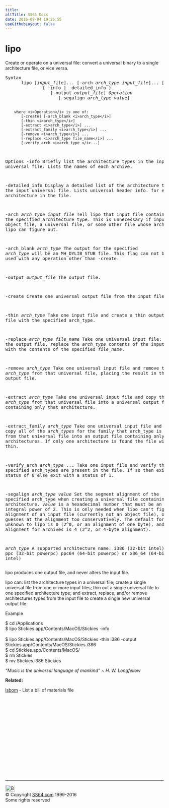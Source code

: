 ```yaml
---
title:
altTitle: SS64 Docs
date: 2016-09-04 19:26:55
useGithubLayout: false
---
```

<!-- #BeginLibraryItem "/Library/head_osx.lbi" --><!-- #EndLibraryItem --><h1>lipo</h1> 
<p>Create or operate on a universal file:  convert a universal binary to a single architecture file, or vice versa.</p>
<pre>Syntax
      lipo [<i>input_file</i>]... [-arch <i>arch_type</i> <i>input_file</i>]... [-arch_blank <i>arch_type</i>]...
              { -info | -detailed_info }
                 [-output <i>output_file</i>] <i>Operation</i>
                    [-segalign <i>arch_type value</i>]

        where <i>Operation</i> is one of:
           [-create] [-arch_blank <i>arch_type</i>]
           [-thin <i>arch_type</i>]
           [-extract <i>arch_type</i>] ...
           [-extract_family <i>arch_type</i>] ...
           [-remove <i>arch_type</i>] ...
           [-replace <i>arch_type file_name</i>] ...
           [-verify_arch <i>arch_type </i>...]

Options
   -info  Briefly list the architecture types in the input universal file.
          Lists the names of each archive.

   -detailed_info
          Display a detailed list of the architecture types in the input universal file.
          Lists universal header info. for each architecture in the file.

   -arch <i>arch_type input_file</i>
          Tell  lipo  that  input_file  contains  the specified architecture type. 
          This is unnecessary if input_file is an object file, a universal file,
          or some other file whose architecture(s) lipo can figure out.

   -arch_blank <i>arch_type</i>
          The output for the specified <i>arch_type</i> will be an MH_DYLIB_STUB file.
          This flag can not be used with any operation other than -create.

   -output <i>output_file</i>
          The output file.

   -create
          Create one universal output file from the input file(s).

   -thin <i>arch_type</i>
          Take one input file and create a thin output file with the specified arch_type.

   -replace <i>arch_type file_name</i>
          Take one universal input file; in the output file, replace the <i>arch_type</i> contents 
          of the input file with the contents of the specified <i>file_name</i>.

   -remove <i>arch_type</i>
          Take  one  universal input file and remove the <i>arch_type</i> from that universal file, 
          placing the result in the output file.

   -extract <i>arch_type</i>
          Take one universal input file and copy the <i>arch_type</i> from that universal file into 
          a universal output file containing only that architecture.

   -extract_family <i>arch_type</i>
          Take one universal input file and copy all of the <i>arch_types</i> for the family that
          arch_type is in from that universal file into an output file containing only those
          architectures.  If only one architecture is found the file will be thin.

   -verify_arch <i>arch_type</i> ...
          Take one input file and verify the specified arch_types are present in the file. 
          If so then exit with a status of 0 else exit with a status of 1.

   -segalign <i>arch_type value</i>
          Set the segment alignment of the specified arch_type when creating a universal file 
          containing that  architecture.   <i>value</i> is a hexadecimal number that must be an 
          integral power of 2.  This is only needed when lipo can't figure out the alignment 
          of an input  file  (currently  not  an object  file),  or when it guesses at the
          alignment too conservatively.  The default for files unknown to lipo is 0
          (2^0, or an alignment of one byte), and the  default  alignment  for  archives 
          is 4 (2^2, or 4-byte alignment).

<i>arch_type</i> A supported  architecture name: i386 (32-bit intel)  ppc (32-bit powerpc)
          ppc64 (64-bit powerpc) or x86_64 (64-bit intel)</pre>
<p>lipo  produces 
one output file, and never alters the input file. </p>
<p>  lipo can: list the architecture types in a universal file; create a single universal file from one or more
input files; thin out a single universal file to one specified architecture type; and extract,
replace, and/or remove architectures types from the input file to create a single new universal
output file.</p>
<p>Example</p>
<p class="code">$ cd /Applications<br>
$
lipo Stickies.app/Contents/MacOS/Stickies -info<br>
<br>
$ lipo Stickies.app/Contents/MacOS/Stickies -thin i386 -output Stickies.app/Contents/MacOS/Stickies.i386<br>
$ cd Stickies.app/Contents/MacOS/<br>
$ rm Stickies<br>
$ mv Stickies.i386 Stickies</p>
<p class="quote"><i>“Music is the universal language of mankind” ~ H. W. Longfellow </i></p>
<p><b>Related:</b></p>
<p><a href="lsbom.html">lsbom</a> - List a bill of materials file</p><!-- #BeginLibraryItem "/Library/foot_osx.lbi" --><p>
<!-- OSX300 -->
<ins class="adsbygoogle" style="display:inline-block;width:300px;height:250px" data-ad-client="ca-pub-6140977852749469" data-ad-slot="1823340303"></ins>
<script>
(adsbygoogle = window.adsbygoogle || []).push({});
</script></p>
<hr>
<div id="bl" class="footer"><a href="lipo.html#"><img src="../images/top.png" width="30" height="22" alt="Back to the Top"></a></div>
<div id="br" class="footer, tagline">© Copyright <a href="../index.html">SS64.com</a> 1999-2016<br>
Some rights reserved</div><!-- #EndLibraryItem -->
